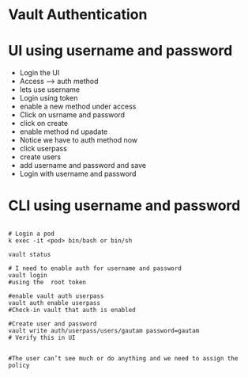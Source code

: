 # Vault Authentication

# UI using username and password

- Login the UI 
- Access --> auth method
- lets use username 
- Login using token 
- enable a new method under access
- Click on usrname and password
- click on create
- enable method nd upadate
- Notice we have to auth method now
- click userpass 
- create users
- add username and password and save
- Login with username and password

# CLI using username and password

```t

# Login a pod
k exec -it <pod> bin/bash or bin/sh

vault status

# I need to enable auth for username and password
vault login
#using the  root token 

#enable vault auth userpass
vault auth enable userpass
#Check-in vault that auth is enabled 

#Create user and password
vault write auth/userpass/users/gautam password=gautam
# Verify this in UI 


#The user can’t see much or do anything and we need to assign the policy 